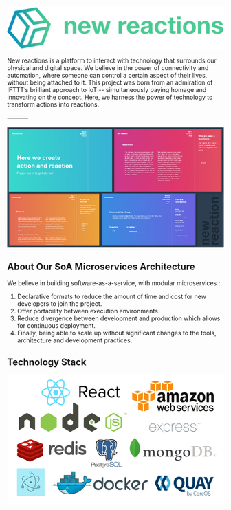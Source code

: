 ![logo](https://raw.githubusercontent.com/adryft-io/images/master/logo-01.png)

New reactions is a platform to interact with technology that surrounds our physical and digital space. We believe in the power of connectivity and automation, where someone can control a certain aspect of their lives, without being attached to it. This project was born from an admiration of IFTTT’s brilliant approach to IoT -- simultaneously paying homage and innovating on the concept. Here, we harness the power of technology to transform actions into reactions.


–––––––


![preview](https://raw.githubusercontent.com/adryft-io/images/master/newreaction.jpg)

## About Our SoA Microservices Architecture 
We believe in building software-as-a-service, with modular microservices : 

1. Declarative formats to reduce the amount of time and cost for new developers to join the project. 
2. Offer portability between execution environments. 
3. Reduce divergence between development and production which allows for continuous deployment. 
4. Finally, being able to scale up without significant changes to the tools, architecture and development practices. 

## Technology Stack 

![logo](https://raw.githubusercontent.com/adryft-io/images/master/techstack.jpg)

